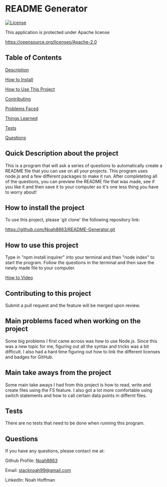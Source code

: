 

  # README Generator 


  [![License](https://img.shields.io/badge/License-Apache_2.0-blue.svg)](https://opensource.org/licenses/Apache-2.0)

  This application is protected under Apache license

  https://opensource.org/licenses/Apache-2.0 


  ## Table of Contents
  [Description](#quick-description-about-the-project)

  [How to Install](#how-to-install-the-project)

  [How to Use This Project](#how-to-use-this-project)

  [Contributing](#contributing-to-this-project)

  [Problems Faced](#main-problems-faced-when-working-on-the-project)

  [Things Learned](#main-take-aways-from-the-project)

  [Tests](#tests)

  [Questions](#questions)


  ## Quick Description about the project 

  This is a program that will ask  a series of questions to automatically create a README file that you can use on all your projects.  This program uses node.js and a few different packages to make it run. After completeting all of the questions, you can preview the README file that was made, see if you like it and then save it to your computer so it's one less thing you have to worry about! 

  ## How to install the project 

  To use this project, please 'git clone' the following repository link: 

  ​https://github.com/Noah8863/README-Generator.git 

  ## How to use this project 

  ​Type in "npm install inquirer" into your terminal and then "node index" to start the program. Follow the questions in the terminal and then save the newly made file to your computer. 
  
  [How to Video](https://drive.google.com/file/d/1YVVRmgkb6rsM4ZMtRwy9U-CNd1bTBkUU/view)

  ## Contributing to this project
  Submit a pull request and the feature will be merged upon review.  

  ## Main problems faced when working on the project 
 
  Some big problems I first came across was how to use Node.js. Since this was a new topic for me, figuring out all the syntax and tricks was a bit difficult. I also had a hard time figuring out how to link the different licenses and badges for GitHub.  

  ## Main take aways from the project 

  Some main take aways I had from this project is how to read, write and create files using the FS feature. I also got a lot more comfortable using switch statements and how to call certain data points in differnt files. 

  ## Tests 

  ​There are no tests that need to be done when running this program. 

  ## Questions 

  If you have any questions, please contact me at: 
 
  Github Profile: [Noah8863](https://github.com/Noah8863)  

  Email: stacknoah99@gmail.com 

  LinkedIn: Noah Hoffman
